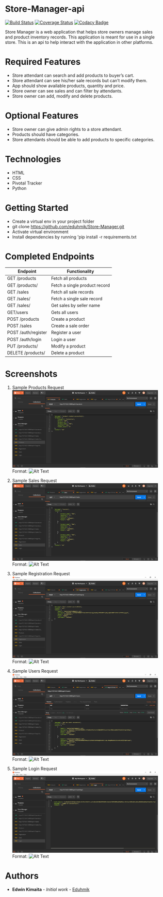 
# Store-Manager-api
[![Build Status](https://travis-ci.org/eduhmik/Store-Manager-api.svg?branch=ft-auth-jwt-api-161342719)](https://travis-ci.org/eduhmik/Store-Manager-api)
[![Coverage Status](https://coveralls.io/repos/github/eduhmik/Store-Manager-api/badge.svg?branch=ft-auth-jwt-api-161342719)](https://coveralls.io/github/eduhmik/Store-Manager-api?branch=master)
[![Codacy Badge](https://api.codacy.com/project/badge/Grade/883774545d4244c292db2f22d18eac1e)](https://www.codacy.com/app/eduhmik/Store-Manager-api?utm_source=github.com&amp;utm_medium=referral&amp;utm_content=eduhmik/Store-Manager-api&amp;utm_campaign=Badge_Grade)


Store Manager is a web application that helps store owners manage sales and product inventory records. This application is meant for use in a single store. This is an api to help interact with the application in other platforms.

# Required Features
*  Store attendant can search and add products to buyer’s cart.
*  Store attendant can see his/her sale records but can’t modify them.
*  App should show available products, quantity and price.
*  Store owner can see sales and can filter by attendants.
*  Store owner can add, modify and delete products.

#  Optional Features
*  Store owner can give admin rights to a store attendant.
*  Products should have categories.
*  Store attendants should be able to add products to specific categories.

# Technologies
*  HTML
*  CSS
*  Pivotal Tracker
*  Python

#  Getting Started
*  Create a virtual env in your project folder
*  git clone https://github.com/eduhmik/Store-Manager.git
*  Activate virtual environment
*  Install dependencies by running 'pip install -r requirements.txt

#  Completed Endpoints

Endpoint                   | Functionality                |
-------------------------- | -----------------------------
GET /products | Fetch all products           
GET /products/<productId> | Fetch a single product record
GET /sales | Fetch all sale records       
GET /sales/<saleId> | Fetch a single sale record
GET /sales/<seller> | Get sales by seller name
GET/users | Gets all users
POST /products | Create a product             
POST /sales | Create a sale order          
POST /auth/register | Register a user
POST /auth/login | Login a user    
PUT /products/<productId> | Modify a product
DELETE /products/<productId> | Delete a product


#  Screenshots

1. Sample Products Request
![GitHub Logo](/images/Products.PNG)
Format: ![Alt Text](url)

2. Sample Sales Request
![GitHub Logo](/images/Sales.PNG)
Format: ![Alt Text](url)

3. Sample Registration Request
![GitHub Logo](/images/Registration.PNG)
Format: ![Alt Text](url)

4. Sample Users Request
![GitHub Logo](/images/Users.PNG)
Format: ![Alt Text](url)

5. Sample Login Request
![GitHub Logo](/images/Login.PNG)
Format: ![Alt Text](url)


#  Authors
*  **Edwin Kimaita** - *Initial work* - [Eduhmik](https://github.com/Eduhmik)

             

